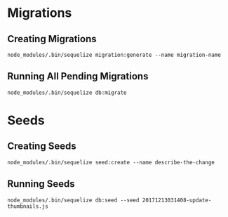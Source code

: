 # Migrations

## Creating Migrations
```node_modules/.bin/sequelize migration:generate --name migration-name```

## Running All Pending Migrations
```node_modules/.bin/sequelize db:migrate```

# Seeds

## Creating Seeds
```node_modules/.bin/sequelize seed:create --name describe-the-change```

## Running Seeds
```node_modules/.bin/sequelize db:seed --seed 20171213031408-update-thumbnails.js```


